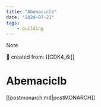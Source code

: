 ```yaml
---
title: "Abemaciclb"
date: "2024-07-21"
tags:
    - building
---
```


> [!NOTE]
> 🌱 created from: [[CDK4_6i]]

# Abemaciclb

[[postmonarch.md|postMONARCH]]
